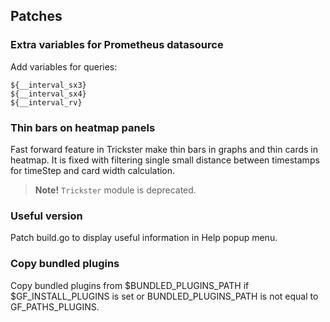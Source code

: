 ## Patches

### Extra variables for Prometheus datasource

Add variables for queries:

```
${__interval_sx3}
${__interval_sx4}
${__interval_rv}
```

### Thin bars on heatmap panels

Fast forward feature in Trickster make thin bars in graphs and thin cards in heatmap. It is fixed with filtering single small distance between timestamps for timeStep and card width calculation.

> **Note!** `Trickster` module is deprecated.

### Useful version

Patch build.go to display useful information in Help popup menu.

### Copy bundled plugins

Copy bundled plugins from $BUNDLED_PLUGINS_PATH if $GF_INSTALL_PLUGINS is set or BUNDLED_PLUGINS_PATH is not equal to GF_PATHS_PLUGINS.
